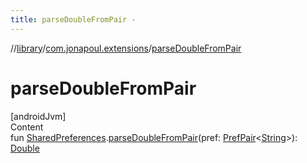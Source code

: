 ```yaml
---
title: parseDoubleFromPair -
---
```

//[library](../../index.md)/[com.jonapoul.extensions](index.md)/[parseDoubleFromPair](parse-double-from-pair.md)



# parseDoubleFromPair  
[androidJvm]  
Content  
fun [SharedPreferences](https://developer.android.com/reference/kotlin/android/content/SharedPreferences.html).[parseDoubleFromPair](parse-double-from-pair.md)(pref: [PrefPair](-pref-pair/index.md)<[String](https://kotlinlang.org/api/latest/jvm/stdlib/kotlin/-string/index.html)>): [Double](https://kotlinlang.org/api/latest/jvm/stdlib/kotlin/-double/index.html)  



